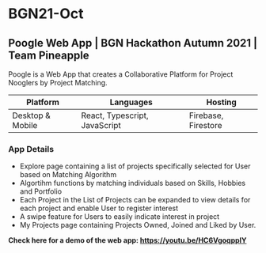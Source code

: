# BGN21-Oct
## Poogle Web App |  BGN Hackathon Autumn  2021 | Team Pineapple

Poogle is a Web App that creates a Collaborative Platform for Project Nooglers by Project Matching.

| Platform | Languages | Hosting |
| --- | --- | --- |
| Desktop & Mobile | React, Typescript, JavaScript | Firebase, Firestore |

### App Details
* Explore page containing a list of projects specifically selected for User based on Matching Algorithm
* Algortihm functions by matching individuals based on Skills, Hobbies and Portfolio
* Each Project in the List of Projects can be expanded to view details for each project and enable User to register interest
* A swipe feature for Users to easily indicate interest in project
* My Projects page containing Projects Owned, Joined and Liked by User.

__Check here for a demo of the web app:  https://youtu.be/HC6VgoqppIY__

